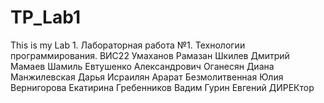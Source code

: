 # TP_Lab1
This is my Lab 1.
Лабораторная работа №1. Технологии программирования.
ВИС22
Умаханов Рамазан 
Шкилев Дмитрий
Мамаев Шамиль
Евтушенко Александрович 
Оганесян Диана
Манжилевская Дарья 
Исраилян Арарат
Безмолитвенная Юлия
Вернигорова Екатирина
Гребенников Вадим
Гурин Евгений
ДИРЕКтор
